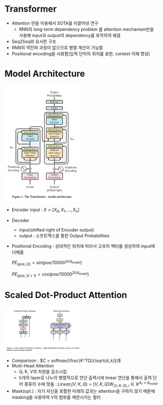 # Transformer

- Attention 만을 이용해서 SOTA를 이끌어낸 연구
    - RNN의 long-term dependency problem 를 attention mechanism만을 사용해 input과 output의 dependency를 포착하여 해결
- Seq2Seq와 유사한 구조
- RNN의 역전파 과정이 없으므로 병렬 계산이 가능함
- Positional encoding을 사용함(입력 단어의 위치를 표현, context 이해 향상)

# Model Architecture
<img src="/images/%E1%84%89%E1%85%B3%E1%84%8F%E1%85%B3%E1%84%85%E1%85%B5%E1%86%AB%E1%84%89%E1%85%A3%E1%86%BA_2021-11-14_15.19.42.png" width="50%" height="50%">

- Encoder input : $X = [X_0, X_1, ..., X_n]$
- Decoder
    - input(shifted right of Encoder output)
    - output : 소프트맥스를 통한 Output Probabilities
- Positional Encoding : 상대적인 위치에 따라서 고유의 벡터를 생성하여 input에 더해줌
    
    $PE_(pos, 2i) = sin(pos/10000^{2i/d_{model}})$
    
    $PE_(pos, 2i+1) = cos(pos/10000^{2i/d_{model}})$
    

# Scaled Dot-Product Attention
<img src="/images/%E1%84%89%E1%85%B3%E1%84%8F%E1%85%B3%E1%84%85%E1%85%B5%E1%86%AB%E1%84%89%E1%85%A3%E1%86%BA_2021-11-14_15.33.50.png" width="50%" height="50%">

- Comparison
: $C = softmax(\frac{K^TQ}{\sqrt{d_k}})$
- Multi-Head Attention
    - Q, K, V의 차원을 감소시킴
    - h개의 layer로 나누어 병렬적으로 연산 출력시에 linear 연산을 통해서 출력 단어 종류의 수에 맞춤
    : $Linear_i(V,K,Q) = (V,K,Q)W_{(V,K,Q), i} \in \mathbb{R}^{d_v \times d_{model}}$
- Mask(opt.)
: 자기 자신을 포함한 미래의 값과는 attention을 구하지 않기 때문에 masking을 사용하여 V의 범위를 제한시키는 필터
